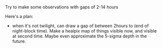 Try to make some observations with gaps of 2-14 hours

Here's a plan:
* when it's not twilight, can draw a gap of between 2hours to (end of night-block time). Make a healpix map of things visible now, and visible at second time. Maybe even approximate the 5-sigma depth in the future. 